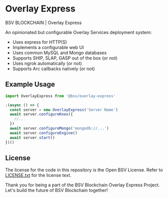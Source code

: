 # Overlay Express

BSV BLOCKCHAIN | Overlay Express

An opinionated but configurable Overlay Services deployment system:
- Uses express for HTTP(S)
- Implements a configurable web UI
- Uses common MySQL and Mongo databases
- Supports SHIP, SLAP, GASP out of the box (or not)
- Uses ngrok automatically (or not)
- Supports Arc callbacks natively (or not)

## Example Usage

```typescript
import OverlayExpress from '@bsv/overlay-express'

;(async () => {
  const server = new OverlayExpress('Server Name')
  await server.configureKnex({
    //...
  })
  await server.configureMongo('mongodb://...')
  await server.configureEngine()
  await server.start()
})()
```

## License

The license for the code in this repository is the Open BSV License. Refer to [LICENSE.txt](./LICENSE.txt) for the license text.

Thank you for being a part of the BSV Blockchain Overlay Express Project. Let's build the future of BSV Blockchain together!
